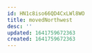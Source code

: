 ```yaml
---
id: HN1c8iso66QD4CxLWl8WO
title: movedNorthwest
desc: ''
updated: 1641759672363
created: 1641759672363
---
```


